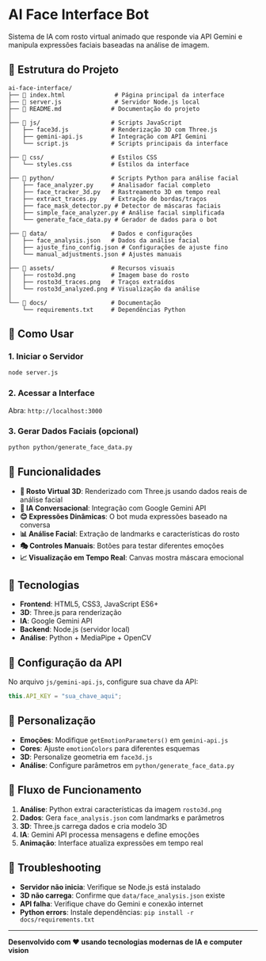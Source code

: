 # AI Face Interface Bot

Sistema de IA com rosto virtual animado que responde via API Gemini e manipula expressões faciais baseadas na análise de imagem.

## 📁 Estrutura do Projeto

```
ai-face-interface/
├── 📄 index.html              # Página principal da interface
├── 📄 server.js               # Servidor Node.js local
├── 📄 README.md              # Documentação do projeto
│
├── 📁 js/                    # Scripts JavaScript
│   ├── face3d.js            # Renderização 3D com Three.js
│   ├── gemini-api.js        # Integração com API Gemini
│   └── script.js            # Scripts principais da interface
│
├── 📁 css/                   # Estilos CSS
│   └── styles.css           # Estilos da interface
│
├── 📁 python/                # Scripts Python para análise facial
│   ├── face_analyzer.py     # Analisador facial completo
│   ├── face_tracker_3d.py   # Rastreamento 3D em tempo real
│   ├── extract_traces.py    # Extração de bordas/traços
│   ├── face_mask_detector.py # Detector de máscaras faciais
│   ├── simple_face_analyzer.py # Análise facial simplificada
│   └── generate_face_data.py # Gerador de dados para o bot
│
├── 📁 data/                  # Dados e configurações
│   ├── face_analysis.json   # Dados da análise facial
│   ├── ajuste_fino_config.json # Configurações de ajuste fino
│   └── manual_adjustments.json # Ajustes manuais
│
├── 📁 assets/                # Recursos visuais
│   ├── rosto3d.png          # Imagem base do rosto
│   ├── rosto3d_traces.png   # Traços extraídos
│   └── rosto3d_analyzed.png # Visualização da análise
│
└── 📁 docs/                  # Documentação
    └── requirements.txt     # Dependências Python
```

## 🚀 Como Usar

### 1. Iniciar o Servidor
```bash
node server.js
```

### 2. Acessar a Interface
Abra: `http://localhost:3000`

### 3. Gerar Dados Faciais (opcional)
```bash
python python/generate_face_data.py
```

## 🎯 Funcionalidades

- **🤖 Rosto Virtual 3D**: Renderizado com Three.js usando dados reais de análise facial
- **🧠 IA Conversacional**: Integração com Google Gemini API
- **😊 Expressões Dinâmicas**: O bot muda expressões baseado na conversa
- **📊 Análise Facial**: Extração de landmarks e características do rosto
- **🎭 Controles Manuais**: Botões para testar diferentes emoções
- **📈 Visualização em Tempo Real**: Canvas mostra máscara emocional

## 🔧 Tecnologias

- **Frontend**: HTML5, CSS3, JavaScript ES6+
- **3D**: Three.js para renderização
- **IA**: Google Gemini API
- **Backend**: Node.js (servidor local)
- **Análise**: Python + MediaPipe + OpenCV

## 📝 Configuração da API

No arquivo `js/gemini-api.js`, configure sua chave da API:
```javascript
this.API_KEY = "sua_chave_aqui";
```

## 🎨 Personalização

- **Emoções**: Modifique `getEmotionParameters()` em `gemini-api.js`
- **Cores**: Ajuste `emotionColors` para diferentes esquemas
- **3D**: Personalize geometria em `face3d.js`
- **Análise**: Configure parâmetros em `python/generate_face_data.py`

## 🔄 Fluxo de Funcionamento

1. **Análise**: Python extrai características da imagem `rosto3d.png`
2. **Dados**: Gera `face_analysis.json` com landmarks e parâmetros
3. **3D**: Three.js carrega dados e cria modelo 3D
4. **IA**: Gemini API processa mensagens e define emoções
5. **Animação**: Interface atualiza expressões em tempo real

## 🐛 Troubleshooting

- **Servidor não inicia**: Verifique se Node.js está instalado
- **3D não carrega**: Confirme que `data/face_analysis.json` existe
- **API falha**: Verifique chave do Gemini e conexão internet
- **Python errors**: Instale dependências: `pip install -r docs/requirements.txt`

---

**Desenvolvido com ❤️ usando tecnologias modernas de IA e computer vision**
